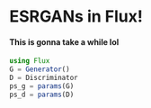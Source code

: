# ESRGANs in Flux!

#### This is gonna take a while lol

```julia
using Flux
G = Generator()
D = Discriminator
ps_g = params(G)
ps_d = params(D)
```

